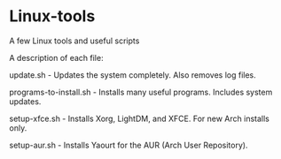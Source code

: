  
# Linux-tools 

A few Linux tools and useful scripts 



A description of each file: 

update.sh - Updates the system completely. Also removes log files. 

programs-to-install.sh - Installs many useful programs. Includes system updates. 

setup-xfce.sh - Installs Xorg, LightDM, and XFCE. For new Arch installs only. 

setup-aur.sh - Installs Yaourt for the AUR (Arch User Repository). 





